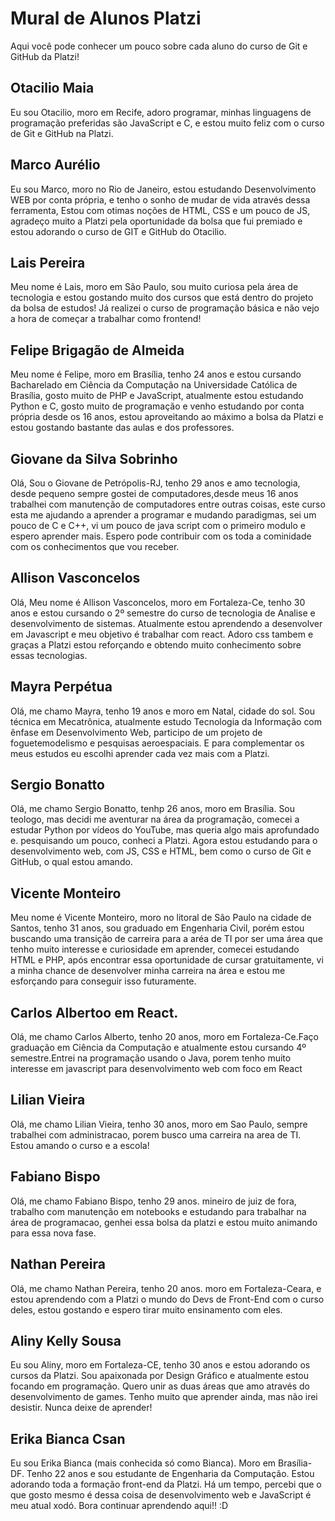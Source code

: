 # Mural de Alunos Platzi

Aqui você pode conhecer um pouco sobre cada aluno do curso de Git e GitHub da Platzi!

## Otacilio Maia

Eu sou Otacilio, moro em Recife, adoro programar, minhas linguagens de programação preferidas são JavaScript e C, e estou muito feliz com o curso de Git e GitHub na Platzi.

## Marco Aurélio

Eu sou Marco, moro no Rio de Janeiro, estou estudando Desenvolvimento WEB por conta própria, e tenho o sonho de mudar de vida através dessa ferramenta, Estou com otimas noções de HTML, CSS e um pouco de JS, agradeço muito a Platzi pela oportunidade da bolsa que fui premiado e estou adorando o curso de GIT e GitHub do Otacilio.

## Lais Pereira

Meu nome é Lais, moro em São Paulo, sou muito curiosa pela área de tecnologia e estou gostando muito dos cursos que está dentro do projeto da bolsa de estudos! Já realizei o curso de programação básica e não vejo a hora de começar a trabalhar como frontend!

## Felipe Brigagão de Almeida

Meu nome é Felipe, moro em Brasília, tenho 24 anos e estou cursando Bacharelado em Ciência da Computação na Universidade Católica de Brasília, gosto muito de PHP e JavaScript, atualmente estou estudando Python e C, gosto muito de programação e venho estudando por conta própria desde os 16 anos, estou aproveitando ao máximo a bolsa da Platzi e estou gostando bastante das aulas e dos professores.

## Giovane da Silva Sobrinho

Olá, Sou o Giovane de Petrópolis-RJ, tenho 29 anos e amo tecnologia, desde pequeno sempre gostei de computadores,desde meus 16 anos trabalhei com manutenção de computadores entre outras coisas, este curso esta me ajudando a aprender a programar e mudando paradigmas, sei um pouco de C e C++, vi um pouco de java script com o primeiro modulo e espero aprender mais. Espero pode contribuir com os toda a cominidade com os conhecimentos que vou receber.  

## Allison Vasconcelos

Olá, Meu nome é Allison Vasconcelos, moro em Fortaleza-Ce, tenho 30 anos e estou cursando o 2º semestre do curso de tecnologia de Analise e desenvolvimento de sistemas. Atualmente estou aprendendo a desenvolver em Javascript e meu objetivo é trabalhar com react. Adoro css tambem e graças a Platzi estou reforçando e obtendo muito conhecimento sobre essas tecnologias.

## Mayra Perpétua

Olá, me chamo Mayra, tenho 19 anos e moro em Natal, cidade do sol. Sou técnica em Mecatrônica, atualmente estudo Tecnologia da Informação com ênfase em Desenvolvimento Web, participo de um projeto de foguetemodelismo e pesquisas aeroespaciais. E para complementar os meus estudos eu escolhi aprender cada vez mais com a Platzi.

## Sergio Bonatto

Olá, me chamo Sergio Bonatto, tenhp 26 anos, moro em Brasília. Sou teologo, mas decidi me aventurar na área da programação, comecei a estudar Python por vídeos do YouTube, mas queria algo mais aprofundado e. pesquisando um pouco, conheci a Platzi. Agora estou estudando para o desenvolvimento web, com JS, CSS e HTML, bem como o curso de Git e GitHub, o qual estou amando.

## Vicente Monteiro

Meu nome é Vicente Monteiro, moro no litoral de São Paulo na cidade de Santos, tenho 31 anos, sou graduado em Engenharia Civil, porém estou buscando uma transição de carreira para a aréa de TI por ser uma área que tenho muito interesse e curiosidade em aprender, comecei estudando HTML e PHP, após encontrar essa oportunidade de cursar gratuitamente, vi a minha chance de desenvolver minha carreira na área e estou me esforçando para conseguir isso futuramente.

## Carlos Albertoo em React. 
Olá, me chamo Carlos Alberto, tenho 20 anos, moro em Fortaleza-Ce.Faço graduação em Ciência da Computação e atualmente estou cursando 4º semestre.Entrei na programação usando o Java, porem tenho muito interesse em javascript para desenvolvimento web com foco em React

## Lilian Vieira
Olá, me chamo Lilian Vieira, tenho 30 anos, moro em Sao Paulo, sempre trabalhei com administracao, porem busco uma carreira na area de TI. Estou amando o curso e a escola!


## Fabiano Bispo
Olá, me chamo Fabiano Bispo, tenho 29 anos. mineiro de juiz de fora, trabalho com manutenção em notebooks e estudando para trabalhar na área de programacao, genhei essa bolsa da platzi e estou muito animando para essa nova fase. 

## Nathan Pereira
Olá, me chamo Nathan Pereira, tenho 20 anos. moro em Fortaleza-Ceara, e estou aprendendo com a Platzi o mundo do Devs de Front-End com o curso deles, estou gostando e espero tirar muito ensinamento com eles.

## Aliny Kelly Sousa
Eu sou Aliny, moro em Fortaleza-CE, tenho 30 anos e estou adorando os cursos da Platzi. Sou apaixonada por Design Gráfico e atualmente estou focando em programação. Quero unir as duas áreas que amo através do desenvolvimento de games. Tenho muito que aprender ainda, mas não irei desistir. Nunca deixe de aprender!

## Erika Bianca Csan
Eu sou Erika Bianca (mais conhecida só como Bianca). Moro em Brasília-DF. Tenho 22 anos e sou estudante de Engenharia da Computação. Estou adorando toda a formação front-end da Platzi. Há um tempo, percebi que o que gosto mesmo é dessa coisa de desenvolvimento web e JavaScript é meu atual xodó. 
Bora continuar aprendendo aqui!! :D
